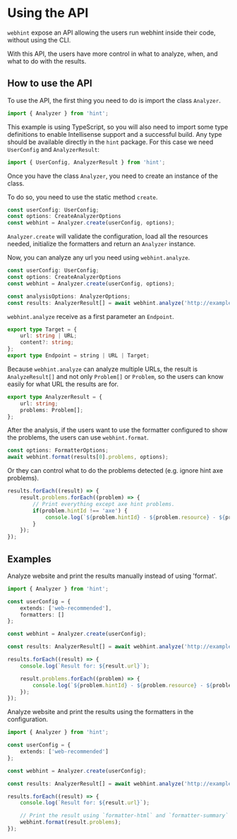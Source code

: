 # Using the API

`webhint` expose an API allowing the users run webhint inside their code,
without using the CLI.

With this API, the users have more control in what to analyze, when, and
what to do with the results.

## How to use the API

To use the API, the first thing you need to do is import the class `Analyzer`.

```js
import { Analyzer } from 'hint';
```

This example is using TypeScript, so you will also need to import some type
definitions to enable Intellisense support and a successful build.
Any type should be available directly in the `hint` package.
For this case we need `UserConfig` and `AnalyzerResult`:

 ```ts
import { UserConfig, AnalyzerResult } from 'hint';
```

Once you have the class `Analyzer`, you need to create an instance of
the class.

To do so, you need to use the static method `create`.

```ts
const userConfig: UserConfig;
const options: CreateAnalyzerOptions
const webhint = Analyzer.create(userConfig, options);
```

`Analyzer.create` will validate the configuration, load all the resources
needed, initialize the formatters and return an `Analyzer` instance.

Now, you can analyze any url you need using `webhint.analyze`.

```ts
const userConfig: UserConfig;
const options: CreateAnalyzerOptions
const webhint = Analyzer.create(userConfig, options);

const analysisOptions: AnalyzerOptions;
const results: AnalyzerResult[] = await webhint.analyze('http://example.com', options);
```

`webhint.analyze` receive as a first parameter an `Endpoint`.

```ts
export type Target = {
    url: string | URL;
    content?: string;
};
export type Endpoint = string | URL | Target;
```

Because `webhint.analyze` can analyze multiple URLs, the result
is `AnalyzeResult[]` and not only `Problem[]` or `Problem`, so the users can
know easily for what URL the results are for.

```ts
export type AnalyzerResult = {
    url: string;
    problems: Problem[];
};
```

After the analysis, if the users want to use the formatter configured to
show the problems, the users can use `webhint.format`.

```ts
const options: FormatterOptions;
await webhint.format(results[0].problems, options);
```

Or they can control what to do the problems detected (e.g. ignore hint axe problems).

```ts
results.forEach((result) => {
    result.problems.forEach((problem) => {
        // Print everything except axe hint problems.
        if(problem.hintId !== 'axe') {
            console.log(`${problem.hintId} - ${problem.resource} - ${problem.message}`);
        }
    });
});
```

## Examples

Analyze website and print the results manually instead of using 'format'.

```ts
import { Analyzer } from 'hint';

const userConfig = {
    extends: ['web-recommended'],
    formatters: []
};

const webhint = Analyzer.create(userConfig);

const results: AnalyzerResult[] = await webhint.analyze('http://example.com');

results.forEach((result) => {
    console.log(`Result for: ${result.url}`);

    result.problems.forEach((problem) => {
        console.log(`${problem.hintId} - ${problem.resource} - ${problem.message}`);
    });
});
```

Analyze website and print the results using the formatters in the configuration.

```ts
import { Analyzer } from 'hint';

const userConfig = {
    extends: ['web-recommended']
};

const webhint = Analyzer.create(userConfig);

const results: AnalyzerResult[] = await webhint.analyze('http://example.com');

results.forEach((result) => {
    console.log(`Result for: ${result.url}`);

    // Print the result using `formatter-html` and `formatter-summary`
    webhint.format(result.problems);
});
```
